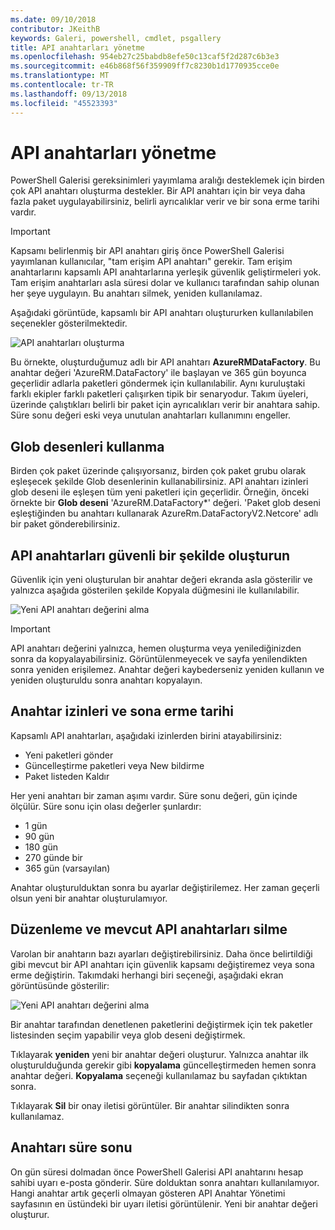 ```yaml
---
ms.date: 09/10/2018
contributor: JKeithB
keywords: Galeri, powershell, cmdlet, psgallery
title: API anahtarları yönetme
ms.openlocfilehash: 954eb27c25babdb8efe50c13caf5f2d287c6b3e3
ms.sourcegitcommit: e46b868f56f359909ff7c8230b1d1770935cce0e
ms.translationtype: MT
ms.contentlocale: tr-TR
ms.lasthandoff: 09/13/2018
ms.locfileid: "45523393"
---
```

# <a name="managing-api-keys"></a>API anahtarları yönetme

PowerShell Galerisi gereksinimleri yayımlama aralığı desteklemek için birden çok API anahtarı oluşturma destekler. Bir API anahtarı için bir veya daha fazla paket uygulayabilirsiniz, belirli ayrıcalıklar verir ve bir sona erme tarihi vardır.

> [!IMPORTANT]
> Kapsamı belirlenmiş bir API anahtarı giriş önce PowerShell Galerisi yayımlanan kullanıcılar, "tam erişim API anahtarı" gerekir. Tam erişim anahtarlarını kapsamlı API anahtarlarına yerleşik güvenlik geliştirmeleri yok. Tam erişim anahtarları asla süresi dolar ve kullanıcı tarafından sahip olunan her şeye uygulayın. Bu anahtarı silmek, yeniden kullanılamaz.

Aşağıdaki görüntüde, kapsamlı bir API anahtarı oluştururken kullanılabilen seçenekler gösterilmektedir.

![API anahtarları oluşturma](../../Images/PSGallery_KeyScoped.png)

Bu örnekte, oluşturduğumuz adlı bir API anahtarı **AzureRMDataFactory**. Bu anahtar değeri 'AzureRM.DataFactory' ile başlayan ve 365 gün boyunca geçerlidir adlarla paketleri göndermek için kullanılabilir. Aynı kuruluştaki farklı ekipler farklı paketleri çalışırken tipik bir senaryodur. Takım üyeleri, üzerinde çalıştıkları belirli bir paket için ayrıcalıkları verir bir anahtara sahip.
Süre sonu değeri eski veya unutulan anahtarları kullanımını engeller.

## <a name="using-glob-patterns"></a>Glob desenleri kullanma

Birden çok paket üzerinde çalışıyorsanız, birden çok paket grubu olarak eşleşecek şekilde Glob desenlerinin kullanabilirsiniz. API anahtarı izinleri glob deseni ile eşleşen tüm yeni paketleri için geçerlidir. Örneğin, önceki örnekte bir **Glob deseni** 'AzureRM.DataFactory*' değeri. 'Paket glob deseni eşleştiğinden bu anahtarı kullanarak AzureRm.DataFactoryV2.Netcore' adlı bir paket gönderebilirsiniz.

## <a name="create-api-keys-securely"></a>API anahtarları güvenli bir şekilde oluşturun

Güvenlik için yeni oluşturulan bir anahtar değeri ekranda asla gösterilir ve yalnızca aşağıda gösterilen şekilde Kopyala düğmesini ile kullanılabilir.

![Yeni API anahtarı değerini alma](../../Images/PSGallery_CopyCreatedKey.png)

> [!IMPORTANT]
> API anahtarı değerini yalnızca, hemen oluşturma veya yenilediğinizden sonra da kopyalayabilirsiniz. Görüntülenmeyecek ve sayfa yenilendikten sonra yeniden erişilemez. Anahtar değeri kaybederseniz yeniden kullanın ve yeniden oluşturuldu sonra anahtarı kopyalayın.

## <a name="key-permissions-and-expiration"></a>Anahtar izinleri ve sona erme tarihi

Kapsamlı API anahtarları, aşağıdaki izinlerden birini atayabilirsiniz:

- Yeni paketleri gönder
- Güncelleştirme paketleri veya New bildirme
- Paket listeden Kaldır

Her yeni anahtarı bir zaman aşımı vardır. Süre sonu değeri, gün içinde ölçülür. Süre sonu için olası değerler şunlardır:

- 1 gün
- 90 gün
- 180 gün
- 270 günde bir
- 365 gün (varsayılan)

Anahtar oluşturulduktan sonra bu ayarlar değiştirilemez. Her zaman geçerli olsun yeni bir anahtar oluşturulamıyor.

## <a name="editing-and-deleting-existing-api-keys"></a>Düzenleme ve mevcut API anahtarları silme

Varolan bir anahtarın bazı ayarları değiştirebilirsiniz. Daha önce belirtildiği gibi mevcut bir API anahtarı için güvenlik kapsamı değiştiremez veya sona erme değiştirin. Takımdaki herhangi biri seçeneği, aşağıdaki ekran görüntüsünde gösterilir:

![Yeni API anahtarı değerini alma](../../Images/PSGallery_EditAPIKey.png)

Bir anahtar tarafından denetlenen paketlerini değiştirmek için tek paketler listesinden seçim yapabilir veya glob deseni değiştirmek.

Tıklayarak **yeniden** yeni bir anahtar değeri oluşturur. Yalnızca anahtar ilk oluşturulduğunda gerekir gibi **kopyalama** güncelleştirmeden hemen sonra anahtar değeri. **Kopyalama** seçeneği kullanılamaz bu sayfadan çıktıktan sonra.

Tıklayarak **Sil** bir onay iletisi görüntüler. Bir anahtar silindikten sonra kullanılamaz.

## <a name="key-expiration"></a>Anahtarı süre sonu

On gün süresi dolmadan önce PowerShell Galerisi API anahtarını hesap sahibi uyarı e-posta gönderir. Süre dolduktan sonra anahtarı kullanılamıyor. Hangi anahtar artık geçerli olmayan gösteren API Anahtar Yönetimi sayfasının en üstündeki bir uyarı iletisi görüntülenir. Yeni bir anahtar değeri oluşturur.
